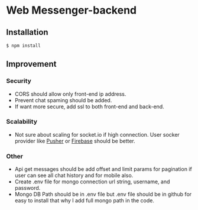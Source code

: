 # Web Messenger-backend

## Installation

```bash
$ npm install
```
## Improvement

### Security
- CORS should allow only front-end ip address.
- Prevent chat spaming should be added.
- If want more secure, add ssl to both front-end and back-end.

### Scalability
- Not sure about scaling for socket.io if high connection. User socker provider like [Pusher](https://pusher.com/) or [Firebase](https://firebase.google.com/) should be better.

### Other
- Api get messages should be add offset and limit params for pagination if user can see all chat history and for mobile also.
- Create .env file for mongo connection url string, username, and password.
- Mongo DB Path should be in .env file but .env file should be in github for easy to install that why I add full mongo path in the code.

